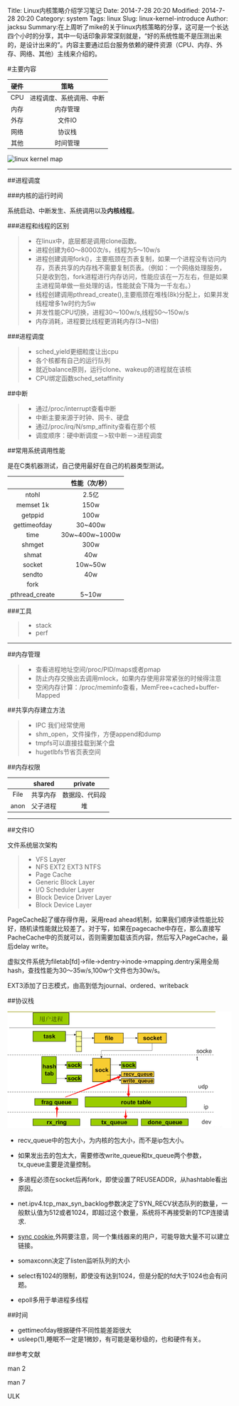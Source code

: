 Title: Linux内核策略介绍学习笔记
Date: 2014-7-28 20:20
Modified: 2014-7-28 20:20
Category: system
Tags: linux
Slug: linux-kernel-introduce
Author: jacksu
Summary:在上周听了mike的关于linux内核策略的分享，这可是一个长达四个小时的分享，其中一句话印象非常深刻就是，“好的系统性能不是压测出来的，是设计出来的”。内容主要通过后台服务依赖的硬件资源（CPU、内存、外存、网络、其他）主线来介绍的。


#主要内容

| 硬件        | 策略  |  
| :--------: | :-----:  |
|CPU         |进程调度、系统调用、中断|
|内存         |内存管理|
|外存         |文件IO|
|网络         |协议栈|
|其他         |时间管理|

![linux kernel map](http://p.blog.csdn.net/images/p_blog_csdn_net/gausing/EntryImages/20090609/linux内核代码架构图-清晰版.png)

---------
##进程调度

###内核的运行时间

系统启动、中断发生、系统调用以及**内核线程**。

###进程和线程的区别

> * 在linux中，底层都是调用clone函数。
> * 进程创建为60～8000次/s，线程为5～10w/s
> * 进程创建调用fork()，主要瓶颈在页表复制，如果一个进程没有访问内存，页表共享的内存栈不需要复制页表。（例如：一个网络处理服务，只是收到包，fork进程进行内存访问，性能应该在一万左右，但是如果主进程简单做一些处理的话，性能就会下降为一千左右。）
> * 线程创建调用pthread_create(),主要瓶颈在堆栈(8k)分配上，如果并发线程增多1w时约为5w
> * 并发性能CPU切换，进程30～100w/s,线程50～150w/s
> * 内存消耗，进程要比线程更消耗内存(3~N倍)

###进程调度

> * sched_yield更细粒度让出cpu
> * 各个核都有自己的运行队列
> * 就近balance原则，运行clone、wakeup的进程就在该核
> * CPU绑定函数sched_setaffinity

##中断
> * 通过/proc/interrupt查看中断
> * 中断主要来源于时钟、网卡、硬盘
> * 通过/proc/irq/N/smp_affinity查看在那个核
> * 调度顺序：硬中断调度－>软中断－>进程调度

##常用系统调用性能

是在C类机器测试，自己使用最好在自己的机器类型测试。

||性能（次/秒）|
|:-----:|:------:|
|ntohl|2.5亿|
|memset 1k|150w|
|getppid|100w|
|gettimeofday|30~400w|
|time|30w~400w~1000w|
|shmget|300w|
|shmat|40w|
|socket|10w~50w|
|sendto|40w|
|fork||60~8000|
|pthread_create|5~10w|

###工具
> * stack
> * perf

-----------
##内存管理

> * 查看进程地址空间/proc/PID/maps或者pmap
> * 防止内存交换出去调用mlock，如果内存使用非常紧张的时候得注意
> * 空闲内存计算：/proc/meminfo查看，MemFree+cached+buffer-Mapped

##共享内存建立方法

> * IPC 我们经常使用
> * shm_open，文件操作，方便append和dump
> * tmpfs可以直接挂载到某个盘
> * hugetlbfs节省页表空间

##内存权限

||shared|private|
|:---:|:---:|:---:|
|File|共享内存|数据段、代码段|
|anon|父子进程|堆|

-------
##文件IO

文件系统层次架构

> * VFS Layer
> * NFS EXT2 EXT3 NTFS
> * Page Cache
> * Generic Block Layer
> * I/O Scheduler Layer
> * Block Device Driver Layer
> * Block Device Layer

PageCache起了缓存得作用，采用read ahead机制，如果我们顺序读性能比较好，随机读性能就比较差了。对于写，如果在pagecache中存在，那么直接写PacheCache中的页就可以，否则需要加载该页内容，然后写入PageCache，最后delay write。

虚拟文件系统为filetab[fd]->file->dentry->inode->mapping.dentry采用全局hash，查找性能为30～35w/s,100w个文件也为30w/s。

EXT3添加了日志模式，由高到低为journal、ordered、writeback

##协议栈


![prototcol_stack](../../static/system/protocol_stack)

* recv_queue中的包大小，为内核的包大小，而不是ip包大小。

* 如果发出去的包太大，需要修改write_queue和tx_queue两个参数，tx_queue主要是流量控制。
* 多进程必须在socket后再fork，即使设置了REUSEADDR，从hashtable看出原因。
* net.ipv4.tcp_max_syn_backlog参数决定了SYN_RECV状态队列的数量，一般默认值为512或者1024，即超过这个数量，系统将不再接受新的TCP连接请求.
* [sync cookie](http://blog.csdn.net/justlinux2010/article/details/12619761),外网要注意，同一个集线器来的用户，可能导致大量不可以建立链接。
* somaxconn决定了listen监听队列的大小
* select有1024的限制，即使没有达到1024，但是分配的fd大于1024也会有问题。
* epoll多用于单进程多线程

##时间
* gettimeofday根据硬件不同性能差距很大
* usleep(1),睡眠不一定是1微妙，有可能是毫秒级的，也和硬件有关。

##参考文献

man 2

man 7

ULK


